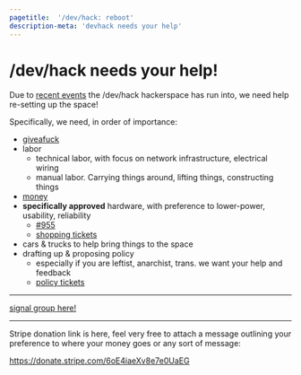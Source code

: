 ```yaml
---
pagetitle:  '/dev/hack: reboot'
description-meta: 'devhack needs your help'
---
```


# /dev/hack needs your help!

Due to [recent events](./lore/schism.html) the /dev/hack hackerspace has run into, we need help re-setting up the space!

Specifically, we need, in order of importance:

- [giveafuck](https://wiki.devhack.net/Giveafuck)
- labor
    - technical labor, with focus on network infrastructure, electrical wiring
    - manual labor. Carrying things around, lifting things, constructing things
- [money](https://donate.stripe.com/6oE4iaeXv8e7e0UaEG)
- **specifically approved** hardware, with preference to lower-power, usability, reliability
    - [#955](https://bugs.devhack.net/ticket/955)
    - [shopping tickets](https://bugs.devhack.net/query?keywords=~shopping&status=!closed&order=changetime&desc=1)
- cars & trucks to help bring things to the space
- drafting up & proposing policy
    - especially if you are leftist, anarchist, trans. we want your help and feedback
    - [policy tickets](https://bugs.devhack.net/query?component=Policy&status=!closed&order=changetime&desc=1)

---

[signal group here!](https://signal.group/#CjQKIHzMq7fKYgL_s_-hmssso3r2EkIfeImJ1kfZJQNmFREvEhBLy6y7HktLGVK76nJgNDc2)

---

Stripe donation link is here, feel very free to attach a message outlining your
preference to where your money goes or any sort of message:

<https://donate.stripe.com/6oE4iaeXv8e7e0UaEG>
